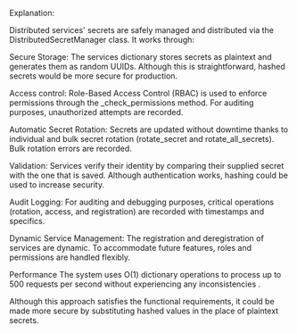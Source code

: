 Explanation:

Distributed services' secrets are safely managed and distributed via the DistributedSecretManager class. It works through:

Secure Storage:
The services dictionary stores secrets as plaintext and generates them as random UUIDs. Although this is straightforward, hashed secrets would be more secure for production.

Access control:
Role-Based Access Control (RBAC) is used to enforce permissions through the _check_permissions method. For auditing purposes, unauthorized attempts are recorded.

Automatic Secret Rotation:
Secrets are updated without downtime thanks to individual and bulk secret rotation (rotate_secret and rotate_all_secrets). Bulk rotation errors are recorded.

Validation:
Services verify their identity by comparing their supplied secret with the one that is saved. Although authentication works, hashing could be used to increase security.

Audit Logging:
For auditing and debugging purposes, critical operations (rotation, access, and registration) are recorded with timestamps and specifics.

Dynamic Service Management:
The registration and deregistration of services are dynamic. To accommodate future features, roles and permissions are handled flexibly.

Performance
The system uses O(1) dictionary operations to process up to 500 requests per second without experiencing any inconsistencies .

Although this approach satisfies the functional requirements, it could be made more secure by substituting hashed values in the place of plaintext secrets.